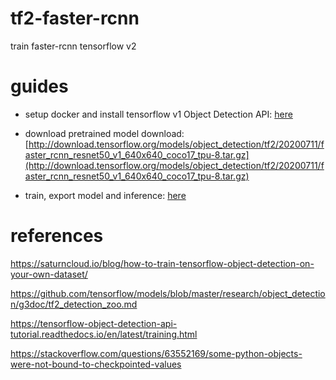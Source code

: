 # tf2-faster-rcnn
train faster-rcnn tensorflow v2

# guides
- setup docker and install tensorflow v1 Object Detection API: [here](docs/setup.md)

- download pretrained model download: [http://download.tensorflow.org/models/object_detection/tf2/20200711/faster_rcnn_resnet50_v1_640x640_coco17_tpu-8.tar.gz](http://download.tensorflow.org/models/object_detection/tf2/20200711/faster_rcnn_resnet50_v1_640x640_coco17_tpu-8.tar.gz)

- train, export model and inference: [here](docs/cmd.md)

# references

https://saturncloud.io/blog/how-to-train-tensorflow-object-detection-on-your-own-dataset/

https://github.com/tensorflow/models/blob/master/research/object_detection/g3doc/tf2_detection_zoo.md

https://tensorflow-object-detection-api-tutorial.readthedocs.io/en/latest/training.html

https://stackoverflow.com/questions/63552169/some-python-objects-were-not-bound-to-checkpointed-values
